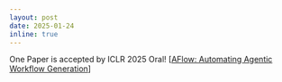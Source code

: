 ```yaml
---
layout: post
date: 2025-01-24
inline: true
---
```

One Paper is accepted by ICLR 2025 Oral! [[AFlow: Automating Agentic Workflow Generation](https://openreview.net/forum?id=z5uVAKwmjf)]

